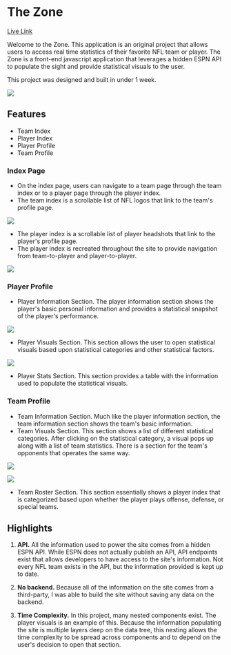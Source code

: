 # The Zone 
[Live Link](https://wildlouth93.github.io/zone/)

Welcome to the Zone. This application is an original project that allows users to access real time statistics of their favorite NFL team or player. The Zone is a front-end javascript application that leverages a hidden ESPN API to populate the sight and provide statistical visuals to the user. 

This project was designed and built in under 1 week. 

![](https://user-images.githubusercontent.com/29221213/73215126-132e2300-4119-11ea-96bb-e61f05c59d1e.png)

## Features
* Team Index
* Player Index 
* Player Profile 
* Team Profile

### Index Page
* On the index page, users can navigate to a team page through the team index or to a player page through the player index. 
* The team index is a scrollable list of NFL logos that link to the team's profile page.

![](https://user-images.githubusercontent.com/29221213/73215167-23460280-4119-11ea-9f63-c5274c6a8bb0.png)

* The player index is a scrollable list of player headshots that link to the player's profile page.
* The player index is recreated throughout the site to provide navigation from team-to-player and player-to-player.

![](https://user-images.githubusercontent.com/29221213/73215182-280ab680-4119-11ea-85a7-b0f53570c09d.png)

### Player Profile
* Player Information Section. The player information section shows the player's basic personal information and provides a statistical snapshot of the player's performance. 

![](https://user-images.githubusercontent.com/29221213/73217530-ba14be00-411d-11ea-8c6b-4e632658fcf1.png)

* Player Visuals Section. This section allows the user to open statistical visuals based upon statistical categories and other statistical factors. 

![](https://user-images.githubusercontent.com/29221213/73217557-c4cf5300-411d-11ea-9137-fe7a4078e56a.png)

* Player Stats Section. This section provides a table with the information used to populate the statistical visuals. 

### Team Profile 
* Team Information Section. Much like the player information section, the team information section shows the team's basic information. 
* Team Visuals Section. This section shows a list of different statistical categories. After clicking on the statistical category, a visual pops up along with a list of team statistics. There is a section for the team's opponents that operates the same way.

![](https://user-images.githubusercontent.com/29221213/73219710-6062c280-4122-11ea-9ce9-61693e897105.png)

![](https://user-images.githubusercontent.com/29221213/73219733-6ce71b00-4122-11ea-8ce4-9b4db46f60e9.png)

* Team Roster Section. This section essentially shows a player index that is categorized based upon whether the player plays offense, defense, or special teams. 

## Highlights
1. **API.** All the information used to power the site comes from a hidden ESPN API. While ESPN does not actually publish an API, API endpoints exist that allows developers to have access to the site's information. Not every NFL team exists in the API, but the information provided is kept up to date. 

2. **No backend.** Because all of the information on the site comes from a third-party, I was able to build the site without saving any data on the backend. 

3. **Time Complexity.** In this project, many nested components exist. The player visuals is an example of this. Because the information populating the site is multiple layers deep on the data tree, this nesting allows the time complexity to be spread across components and to depend on the user's decision to open that section.
